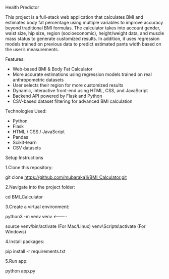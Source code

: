 Health Predictor

This project is a full-stack web application that calculates BMI and estimates body fat percentage using multiple variables to improve accuracy beyond traditional BMI formulas. The calculator takes into account gender, waist size, hip size, region (socioeconomic), height/weight data, and muscle mass status to generate customized results. In addition, it uses regression models trained on previous data to predict estimated pants width based on the user’s measurements.

Features:

- Web-based BMI & Body Fat Calculator
- More accurate estimations using regression models trained on real anthropometric datasets
- User selects their region for more customized results
- Dynamic, interactive front-end using HTML, CSS, and JavaScript
- Backend API powered by Flask and Python
- CSV-based dataset filtering for advanced BMI calculation

Technologies Used:

- Python
- Flask
- HTML / CSS / JavaScript
- Pandas
- Scikit-learn
- CSV datasets

Setup Instructions

1.Clone this repository:
   
   git clone https://github.com/mubaraka1i/BMI_Calculator.git
   
2.Navigate into the project folder:

   cd BMI_Calculator

3.Create a virtual environment:

   python3 -m venv venv         <----
   
   source venv/bin/activate    (For Mac/Linux)
   venv\Scripts\activate       (For Windows)


4.Install packages:

   pip install -r requirements.txt

5.Run app:

   python app.py

